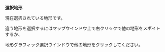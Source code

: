 **選択地形**

現在選択されている地形です。

違う地形を選択するにはマップウインドウ上で右クリックで他の地形をスポイトするか、

地形グラフィック選択ウインドウで他の地形をクリックしてください。
